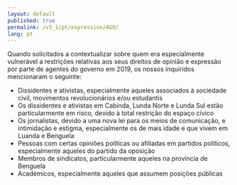 ```yaml
---
layout: default
published: true
permalink: /v3_1/pt/expression/AGO/
lang: pt
---
```


Quando solicitados a contextualizar sobre quem era especialmente vulnerável a restrições relativas aos seus direitos de opinião e expressão por parte de agentes do governo em 2019, os nossos inquiridos mencionaram o seguinte:

-	Dissidentes e ativistas, especialmente aqueles associados à sociedade civil, movimentos revolucionários e/ou estudantis
-	Os dissidentes e ativistas em Cabinda, Lunda Norte e Lunda Sul estão particularmente em risco, devido à total restrição do espaço cívico
-	Os jornalistas, devido a uma nova lei para os meios de comunicação, e intimidação e estigma, especialmente os de mais idade e que vivem em Luanda e Benguela
-	Pessoas com certas opiniões políticas ou afiliadas em partidos políticos, especialmente aqueles do partido da oposição
-	Membros de sindicatos, particularmente aqueles na província de Benguela
-	Académicos, especialmente aqueles que assumem posições públicas
